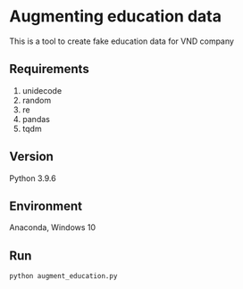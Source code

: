 # Augmenting education data
This is a tool to create fake education data for VND company
## Requirements
1. unidecode
2. random
3. re
4. pandas
5. tqdm

## Version
Python 3.9.6

## Environment
Anaconda, Windows 10

## Run
`python augment_education.py`
